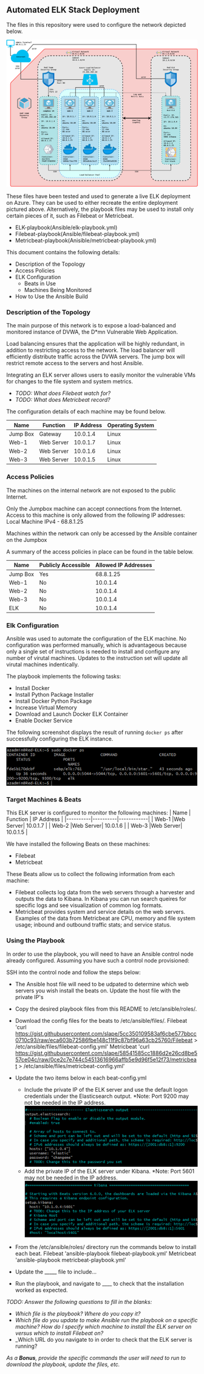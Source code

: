## Automated ELK Stack Deployment

The files in this repository were used to configure the network depicted below.

![TODO: Update the path with the name of your diagram](Images/Unit13ByronBartlettProject.png)

These files have been tested and used to generate a live ELK deployment on Azure. They can be used to either recreate the entire deployment pictured above. Alternatively, the playbook files may be used to install only certain pieces of it, such as Filebeat or Metricbeat.

  - ELK-playbook(Ansible/elk-playbook.yml)
  - Filebeat-playbook(Ansible/filebeat-playbook.yml)
  - Metricbeat-playbook(Anisible/metricbeat-playbook.yml)

This document contains the following details:
- Description of the Topology
- Access Policies
- ELK Configuration
  - Beats in Use
  - Machines Being Monitored
- How to Use the Ansible Build


### Description of the Topology

The main purpose of this network is to expose a load-balanced and monitored instance of DVWA, the D*mn Vulnerable Web Application.

Load balancing ensures that the application will be highly redundant, in addition to restricting access to the network. The load balancer will efficiently distribute traffic across the DVWA servers.  The jump box will restrict remote access to the servers and host Ansible.

Integrating an ELK server allows users to easily monitor the vulnerable VMs for changes to the file system and system metrics.
- _TODO: What does Filebeat watch for?_
- _TODO: What does Metricbeat record?_

The configuration details of each machine may be found below.

| Name     | Function | IP Address | Operating System |
|----------|----------|------------|------------------|
| Jump Box | Gateway  | 10.0.1.4   | Linux            |
| Web-1    |Web Server| 10.0.1.7   | Linux            |
| Web-2    |Web Server| 10.0.1.6   | Linux            |
| Web-3    |Web Server| 10.0.1.5   | Linux            |

### Access Policies

The machines on the internal network are not exposed to the public Internet. 

Only the Jumpbox machine can accept connections from the Internet. Access to this machine is only allowed from the following IP addresses: Local Machine IPv4 - 68.8.1.25

Machines within the network can only be accessed by the Ansible container on the Jumpbox

A summary of the access policies in place can be found in the table below.

| Name     | Publicly Accessible | Allowed IP Addresses |
|----------|---------------------|----------------------|
| Jump Box | Yes                 | 68.8.1.25            |
| Web-1    | No                  | 10.0.1.4             |
| Web-2    | No                  | 10.0.1.4             |
| Web-3    | No                  | 10.0.1.4             |
| ELK      | No                  | 10.0.1.4             |

### Elk Configuration

Ansible was used to automate the configuration of the ELK machine. No configuration was performed manually, which is advantageous because only a single set of instructions is needed to install and configure any number of virutal machines. Updates to the instruction set will update all virutal machines indentically. 

The playbook implements the following tasks:
- Install Docker
- Install Python Package Installer
- Install Docker Python Package
- Increase Virtual Memory
- Download and Launch Docker ELK Container
- Enable Docker Service

The following screenshot displays the result of running `docker ps` after successfully configuring the ELK instance.

![ELK_Docker.png](Images/ELK_Docker.png)

### Target Machines & Beats
This ELK server is configured to monitor the following machines:
| Name     | Function | IP Address |
|----------|----------|------------|
| Web-1    |Web Server| 10.0.1.7   |
| Web-2    |Web Server| 10.0.1.6   |
| Web-3    |Web Server| 10.0.1.5   |

We have installed the following Beats on these machines:
- Filebeat
- Metricbeat

These Beats allow us to collect the following information from each machine:
- Filebeat collects log data from the web servers through a harvester and outputs the data to Kibana. In Kibana you can run search queires for specific logs and see visualization of common log formats.
- Metricbeat provides system and service details on the web servers. Examples of the data from Metricbeat are CPU, memory and file system usage; inbound and outbound traffic stats; and service status.

### Using the Playbook
In order to use the playbook, you will need to have an Ansible control node already configured. Assuming you have such a control node provisioned: 

SSH into the control node and follow the steps below:

- The Ansible host file will need to be udpated to determine which web servers you wish install the beats on. Update the host file with the private IP's 
- Copy the desired playbook files from this README to /etc/ansible/roles/.
- Download the config files for the beats to /etc/ansible/files/.
  Filebeat 'curl https://gist.githubusercontent.com/slape/5cc350109583af6cbe577bbcc0710c93/raw/eca603b72586fbe148c11f9c87bf96a63cb25760/Filebeat > /etc/ansible/files/filebeat-config.yml'
  Metricbeat 'curl https://gist.githubusercontent.com/slape/58541585cc1886d2e26cd8be557ce04c/raw/0ce2c7e744c54513616966affb5e9d96f5e12f73/metricbeat > /etc/ansible/files/metricbeat-config.yml' 

- Update the two items below in each beat-config.yml
  - Include the private IP of the ELK server and use the default logon credentials under the Elasticsearch output. *Note: Port 9200 may not be needed in the IP address.
![Filebeat_Config_01.png](Images/filebeat_config_01.png)
  - Add the private IP of the ELK server under Kibana. *Note: Port 5601 may not be needed in the IP address.
![Filebeat_Config_02.png](Images/filebeat_config_02.png)  

- From the /etc/ansible/roles/ directory run the commands below to install each beat. 
  Filebeat 'ansible-playbook filebeat-playbook.yml'
  Metricbeat 'ansible-playbook metricbeat-playbook.yml'

 
- Update the _____ file to include...
- Run the playbook, and navigate to ____ to check that the installation worked as expected.

_TODO: Answer the following questions to fill in the blanks:_
- _Which file is the playbook? Where do you copy it?_
- _Which file do you update to make Ansible run the playbook on a specific machine? How do I specify which machine to install the ELK server on versus which to install Filebeat on?_
- _Which URL do you navigate to in order to check that the ELK server is running?

_As a **Bonus**, provide the specific commands the user will need to run to download the playbook, update the files, etc._